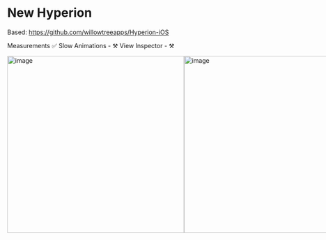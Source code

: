 # New Hyperion

Based: https://github.com/willowtreeapps/Hyperion-iOS


Measurements ✅
Slow Animations - ⚒
View Inspector - ⚒


<div style="display: flex; justify-content: space-between;">
    <img width="406" alt="image" src="https://github.com/user-attachments/assets/3bf96140-52a3-4333-9bf2-46e231fe3af3" />
    <img width="406" alt="image" src="https://github.com/user-attachments/assets/3e2f7152-2f8d-44c2-ae9d-f8f1a369382a" />
</div>
